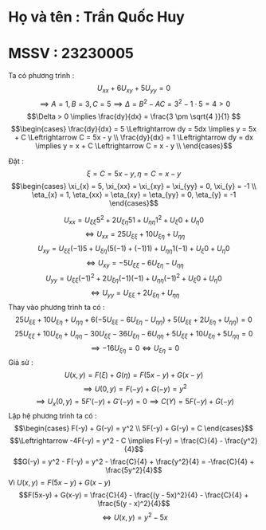 # Họ và tên : Trần Quốc Huy
# MSSV : 23230005
Ta có phương trình :
$$U_{x x} + 6U_{xy} + 5U_{yy} = 0$$
$$\implies A = 1, B = 3, C = 5 \implies \Delta = B^2 - AC = 3^2 - 1\cdot 5 = 4 > 0$$
$$\Delta > 0 \implies \frac{dy}{dx} = \frac{3 \pm \sqrt{4 }}{1} $$
$$\begin{cases}
\frac{dy}{dx} = 5 \Leftrightarrow dy = 5dx \implies y = 5x + C \Leftrightarrow C = 5x - y \\
\frac{dy}{dx} = 1 \Leftrightarrow dy = dx \implies y = x + C \Leftrightarrow C = x - y \\
\end{cases}$$

Đặt : 
$$\xi = C = 5x - y, \eta = C = x - y$$
$$\begin{cases}
\xi_{x} = 5, \xi_{xx} = \xi_{xy} = \xi_{yy} = 0, \xi_{y} = -1  \\
\eta_{x} = 1, \eta_{xx} = \eta_{xy} = \eta_{yy} = 0, \eta_{y} = -1
\end{cases}$$

$$U_{xx} = U_{\xi \xi} 5^2 + 2  U_{\xi \eta}  5  1 + U_{\eta \eta}  1^2 + U_{\xi} 0+ U_{\eta}0$$
$$\Leftrightarrow U_{xx} = 25 U_{\xi \xi} + 10  U_{\xi \eta} + U_{\eta \eta}$$
$$U_{xy} = U_{\xi \xi}(-1) 5 + U_{\xi \eta}(5 (-1) + (-1)  1) + U_{\eta \eta} 1 (-1) + U_{\xi}  0 + U_{\eta} 0$$
$$\Leftrightarrow U_{xy} = -5U_{\xi \xi}  -6U_{\xi \eta}-U_{\eta \eta} $$
$$U_{yy} = U_{\xi \xi}(-1)^2 + 2U_{\xi \eta}(-1)(-1) + U_{\eta \eta}(-1)^2 + U_{\xi}0+U_{\eta}0$$
$$\Leftrightarrow U_{yy} = U_{\xi \xi} + 2U_{\xi \eta} + U_{\eta \eta}$$
Thay vào phương trình ta có :
$$25U_{\xi \xi} + 10U_{\xi \eta} + U_{\eta \eta} + 6(-5U_{\xi \xi} - 6U_{\xi \eta} -U_{\eta \eta}) + 5(U_{\xi \xi} + 2U_{\xi \eta} + U_{\eta \eta}) =0$$
$$25U_{\xi \xi} + 10U_{\xi \eta} + U_{\eta \eta} -30U_{\xi \xi} - 36U_{\xi \eta} -6U_{\eta \eta} + 5U_{\xi \xi} + 10U_{\xi \eta} + 5U_{\eta \eta} =0$$
$$\implies -16U_{\xi \eta} = 0 \Leftrightarrow U_{\xi \eta} = 0$$
Giả sử :
$$U(x, y) = F(\xi) + G(\eta) = F(5x - y) + G(x-y)$$
$$\implies U(0, y) = F(-y) + G(-y) = y^2$$
$$\implies U_{x}(0, y) = 5F'(-y) + G'(-y) = 0 \implies C(Y) = 5F(-y) + G(-y)$$
Lập hệ phương trình ta có :
$$\begin{cases}
F(-y) + G(-y) = y^2  \\
5F(-y) + G(-y) = C
\end{cases}$$
$$\Leftrightarrow -4F(-y) = y^2 - C \implies F(-y) = \frac{C}{4} - \frac{y^2}{4}$$
$$G(-y) = y^2 - F(-y) = y^2 - \frac{C}{4} + \frac{y^2}{4} = -\frac{C}{4} + \frac{5y^2}{4}$$
Vì $U(x,y) = F(5x-y) + G(x-y)$ 
$$F(5x-y) + G(x-y) = \frac{C}{4} - \frac{(y - 5x)^2}{4} - \frac{C}{4} + \frac{5(y - x)^2}{4}$$
$$\Leftrightarrow U(x, y) = y^2 - 5x$$